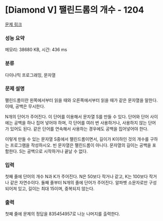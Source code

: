 # [Diamond V] 팰린드롬의 개수 - 1204 

[문제 링크](https://www.acmicpc.net/problem/1204) 

### 성능 요약

메모리: 38680 KB, 시간: 436 ms

### 분류

다이나믹 프로그래밍, 문자열

### 문제 설명

<p>팰린드롬이란 왼쪽에서부터 읽을 때와 오른쪽에서부터 읽을 때가 같은 문자열을 말한다. 이때, 공백은 무시한다.</p>

<p>N개의 단어가 주어진다. 이 단어를 이용해서 문자열 S를 만들 수 있다. 단어와 단어 사이에는 공백을 하나 집어 넣어야 하며, 각 단어를 여러 번 사용하거나, 사용하지 않는 단어가 있어도 된다. 같은 단어를 연속해서 사용하는 경우에도 공백을 집어넣어야 한다.</p>

<p>이렇게 만들 수 있는 문자열 S중에서 팰린드롬이면서, 길이가 K이하인 것의 개수를 구하는 프로그램을 작성하시오. 빈 문자열은 팰린드롬이 아니다. 문자열의 길이는 공백을 포함한다. S는 공백으로 시작하거나 끝날 수 없다.</p>

### 입력 

 <p>첫째 줄에 단어의 개수 N과 K가 주어진다. N은 50보다 작거나 같고, K는 100보다 작거나 같은 자연수이다. 둘째 줄부터 N개의 줄에 단어가 주어진다. 알파벳 소문자로만 구성되어져 있고, 길이는 최대 15이며, 중복되지 않는다.</p>

### 출력 

 <p>첫째 줄에 문제의 정답을 835454957로 나눈 나머지를 출력한다.</p>

